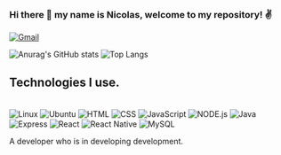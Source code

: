 ### Hi there 👋 my name is Nicolas, welcome to my repository! ✌️

[![Gmail](https://img.shields.io/badge/Gmail-D14836?style=for-the-badge&logo=gmail&logoColor=white)](npastoriodemours@gmail.com)

![Anurag's GitHub stats](https://github-readme-stats.vercel.app/api?username=NicolasPastorio&show_icons=true&theme=tokyonight)
![Top Langs](https://github-readme-stats.vercel.app/api/top-langs/?username=NicolasPastorio&hide_progress=true)

## Technologies I use.

<div style="display: inline-block"> </br>
  <img align="center" alt="Linux" src=" 	https://img.shields.io/badge/Linux-FCC624?style=for-the-badge&logo=linux&logoColor=black" />
  <img align="center" alt="Ubuntu" src=" 	https://img.shields.io/badge/Ubuntu-E95420?style=for-the-badge&logo=ubuntu&logoColor=white" />
  <img align="center" alt="HTML" src="https://img.shields.io/badge/HTML-239120?style=for-the-badge&logo=html5&logoColor=white" />
  <img align="center" alt="CSS" src="https://img.shields.io/badge/HTML-239120?style=for-the-badge&logo=html5&logoColor=white](https://img.shields.io/badge/CSS-239120?&style=for-the-badge&logo=css3&logoColor=white" />
  <img align="center" alt="JavaScript" src="https://img.shields.io/badge/JavaScript-F7DF1E?style=for-the-badge&logo=javascript&logoColor=black" />
  <img align="center" alt="NODE.js" src="https://img.shields.io/badge/Node.js-43853D?style=for-the-badge&logo=node.js&logoColor=white" />
  <img align="center" alt="Java" src="https://img.shields.io/badge/Java-ED8B00?style=for-the-badge&logo=openjdk&logoColor=white" />
  <img align="center" alt="Express" src=" 	https://img.shields.io/badge/Express.js-404D59?style=for-the-badge" />
  <img align="center" alt="React" src=" 	https://img.shields.io/badge/React-20232A?style=for-the-badge&logo=react&logoColor=61DAFB" />
  <img align="center" alt="React Native" src="https://img.shields.io/badge/React_Native-20232A?style=for-the-badge&logo=react&logoColor=61DAFB" />
  <img align="center" alt="MySQL" src="https://img.shields.io/badge/MySQL-00000F?style=for-the-badge&logo=mysql&logoColor=white" />
</div></br>

A developer who is in developing development.

<!--
**NicolasPastorio/NicolasPastorio** is a ✨ _special_ ✨ repository because its `README.md` (this file) appears on your GitHub profile.

Here are some ideas to get you started:

- 🔭 I’m currently working on ...
- 🌱 I’m currently learning ...
- 👯 I’m looking to collaborate on ...
- 🤔 I’m looking for help with ...
- 💬 Ask me about ...
- 📫 How to reach me: ...
- 😄 Pronouns: ...
- ⚡ Fun fact: ...
-->
